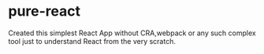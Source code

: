 # pure-react
Created this simplest React App without CRA,webpack or any such complex tool just to understand React from the very scratch.
